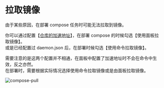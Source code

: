 # 拉取镜像

由于某些原因，在部署 compose 任务时可能无法拉取到镜像。

你可以通过配置【[仓库的加速地址](zh-cn/manual/image/registry?id=仓库加速)】，在部署 compose 的时候勾选【使用面板拉取镜像】。\
或是已经配置过 daemon.json 后，在部署时候勾选【使用命令拉取镜像】。

需要注意的是这两个配置并不相通，在面板中配置了加速地址时不会在命令中生效，反之亦然。\
在部署时，需要根据实际情况选择使用命令拉取镜像或是由面板拉取镜像。

![compose-pull](https://cdn.w7.cc/dpanel/compose-env-2.png?a=3)